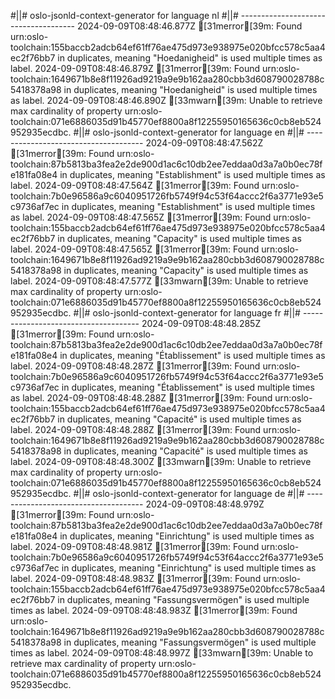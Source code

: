 #||# oslo-jsonld-context-generator for language nl
#||# -------------------------------------
2024-09-09T08:48:46.877Z [31merror[39m: Found urn:oslo-toolchain:155baccb2adcb64ef61ff76ae475d973e938975e020bfcc578c5aa4ec2f76bb7 in duplicates, meaning "Hoedanigheid" is used multiple times as label.
2024-09-09T08:48:46.879Z [31merror[39m: Found urn:oslo-toolchain:1649671b8e8f11926ad9219a9e9b162aa280cbb3d608790028788c5418378a98 in duplicates, meaning "Hoedanigheid" is used multiple times as label.
2024-09-09T08:48:46.890Z [33mwarn[39m: Unable to retrieve max cardinality of property urn:oslo-toolchain:071e6886035d91b45770ef8800a8f12255950165636c0cb8eb524952935ecdbc.
#||# oslo-jsonld-context-generator for language en
#||# -------------------------------------
2024-09-09T08:48:47.562Z [31merror[39m: Found urn:oslo-toolchain:87b5813ba3fea2e2de900d1ac6c10db2ee7eddaa0d3a7a0b0ec78fe181fa08e4 in duplicates, meaning "Establishment" is used multiple times as label.
2024-09-09T08:48:47.564Z [31merror[39m: Found urn:oslo-toolchain:7b0e96586a9c6040951726fb5749f94c53f64accc2f6a3771e93e5c9736af7ec in duplicates, meaning "Establishment" is used multiple times as label.
2024-09-09T08:48:47.565Z [31merror[39m: Found urn:oslo-toolchain:155baccb2adcb64ef61ff76ae475d973e938975e020bfcc578c5aa4ec2f76bb7 in duplicates, meaning "Capacity" is used multiple times as label.
2024-09-09T08:48:47.565Z [31merror[39m: Found urn:oslo-toolchain:1649671b8e8f11926ad9219a9e9b162aa280cbb3d608790028788c5418378a98 in duplicates, meaning "Capacity" is used multiple times as label.
2024-09-09T08:48:47.577Z [33mwarn[39m: Unable to retrieve max cardinality of property urn:oslo-toolchain:071e6886035d91b45770ef8800a8f12255950165636c0cb8eb524952935ecdbc.
#||# oslo-jsonld-context-generator for language fr
#||# -------------------------------------
2024-09-09T08:48:48.285Z [31merror[39m: Found urn:oslo-toolchain:87b5813ba3fea2e2de900d1ac6c10db2ee7eddaa0d3a7a0b0ec78fe181fa08e4 in duplicates, meaning "Établissement" is used multiple times as label.
2024-09-09T08:48:48.287Z [31merror[39m: Found urn:oslo-toolchain:7b0e96586a9c6040951726fb5749f94c53f64accc2f6a3771e93e5c9736af7ec in duplicates, meaning "Établissement" is used multiple times as label.
2024-09-09T08:48:48.288Z [31merror[39m: Found urn:oslo-toolchain:155baccb2adcb64ef61ff76ae475d973e938975e020bfcc578c5aa4ec2f76bb7 in duplicates, meaning "Capacité" is used multiple times as label.
2024-09-09T08:48:48.288Z [31merror[39m: Found urn:oslo-toolchain:1649671b8e8f11926ad9219a9e9b162aa280cbb3d608790028788c5418378a98 in duplicates, meaning "Capacité" is used multiple times as label.
2024-09-09T08:48:48.300Z [33mwarn[39m: Unable to retrieve max cardinality of property urn:oslo-toolchain:071e6886035d91b45770ef8800a8f12255950165636c0cb8eb524952935ecdbc.
#||# oslo-jsonld-context-generator for language de
#||# -------------------------------------
2024-09-09T08:48:48.979Z [31merror[39m: Found urn:oslo-toolchain:87b5813ba3fea2e2de900d1ac6c10db2ee7eddaa0d3a7a0b0ec78fe181fa08e4 in duplicates, meaning "Einrichtung" is used multiple times as label.
2024-09-09T08:48:48.981Z [31merror[39m: Found urn:oslo-toolchain:7b0e96586a9c6040951726fb5749f94c53f64accc2f6a3771e93e5c9736af7ec in duplicates, meaning "Einrichtung" is used multiple times as label.
2024-09-09T08:48:48.983Z [31merror[39m: Found urn:oslo-toolchain:155baccb2adcb64ef61ff76ae475d973e938975e020bfcc578c5aa4ec2f76bb7 in duplicates, meaning "Fassungsvermögen" is used multiple times as label.
2024-09-09T08:48:48.983Z [31merror[39m: Found urn:oslo-toolchain:1649671b8e8f11926ad9219a9e9b162aa280cbb3d608790028788c5418378a98 in duplicates, meaning "Fassungsvermögen" is used multiple times as label.
2024-09-09T08:48:48.997Z [33mwarn[39m: Unable to retrieve max cardinality of property urn:oslo-toolchain:071e6886035d91b45770ef8800a8f12255950165636c0cb8eb524952935ecdbc.
